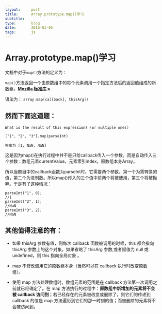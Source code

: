 ```yaml
---
layout:     post
title:      Array.prototype.map()学习
subtitle:   
type:       blog
date:       2016-03-06
tags:       js
---
```


# Array.prototype.map()学习

文档中对于` map() `方法的定义为：

` map() `方法返回一个由原数组中的每个元素调用一个指定方法后的返回值组成的新数组。**[Mozilla 标准库 »](https://developer.mozilla.org/zh-CN/docs/Web/JavaScript/Reference/Global_Objects/Array/map)**

语法为：
` array.map(callback[, thisArg]) `


## 然而下面这道题：

	What is the result of this expression? (or multiple ones)

	["1", "2", "3"].map(parseInt)

	答案为 [1, NaN, NaN]

这是因为map()在执行过程中并不是只给callback传入一个参数，而是自动传入三个参数：数组元素currentValue，元素索引index，原数组本身Array。

所以当题目中的callback函数为parseInt时，它需要两个参数，第一个为需转换的值，第二个为进制数。所以map()传入的三个值中前两个将被使用，第三个将被抛弃。于是有了这种情况：

	parseInt("1", 0);
	//1
	parseInt("2", 1);
	//NaN
	parseInt("3", 2);
	//NaN

## 其他值得注意的有：

* 如果 thisArg 参数有值，则每次 callback 函数被调用的时候，this 都会指向 thisArg 参数上的这个对象。如果省略了 thisArg 参数,或者赋值为 null 或 undefined，则 this 指向全局对象 。

* map 不修改调用它的原数组本身（当然可以在 callback 执行时改变原数组）。

* 使用 map 方法处理数组时，数组元素的范围是在 callback 方法第一次调用之前就已经确定了。在 map 方法执行的过程中：**原数组中新增加的元素将不会被 callback 访问到**；若已经存在的元素被改变或删除了，则它们的传递到 callback 的值是 map 方法遍历到它们的那一时刻的值；而被删除的元素将不会被访问到。

